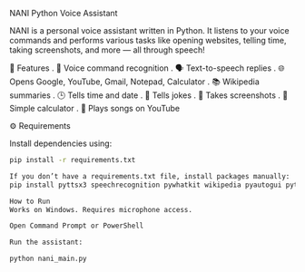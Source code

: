 NANI Python Voice Assistant

NANI is a personal voice assistant written in Python. It listens to your voice commands and performs various tasks like opening websites, telling time, taking screenshots, and more — all through speech!


🎯 Features
. 🎤 Voice command recognition
. 🗣️ Text-to-speech replies
. 🌐 Opens Google, YouTube, Gmail, Notepad, Calculator
. 📚 Wikipedia summaries
. 🕒 Tells time and date
. 🤣 Tells jokes
. 📸 Takes screenshots
. 🧮 Simple calculator
. 🎵 Plays songs on YouTube

⚙️ Requirements

Install dependencies using:

```bash
pip install -r requirements.txt

If you don’t have a requirements.txt file, install packages manually:
pip install pyttsx3 speechrecognition pywhatkit wikipedia pyautogui python-dotenv

How to Run
Works on Windows. Requires microphone access.

Open Command Prompt or PowerShell

Run the assistant:

python nani_main.py
